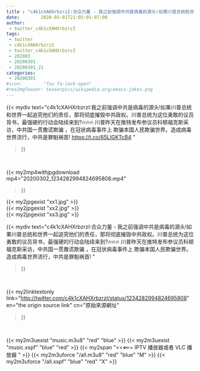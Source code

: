 ```yaml
---
title : "c4k1cXAHXrbzrzI:合众力量 - 我之前强调中共是病毒的源头!如果川普总统和世界一起追究他们的责任，那将彻底摧毁中共政权。川普总统为这位勇敢的议员背书，最强硬的行动会陆续来到?🔥🔥🔥 川普昨天在推特发布参议员科顿福克斯采访，中共国一贯撒谎欺骗 ，在冠状病毒事件上 欺骗本国人民欺骗世界。造成病毒世界流行，中共是罪魁祸首! "
date:        2020-03-01T21:05:01-07:00
author:
 - twitter_c4k1cXAHXrbzrzI
tags:
 - twitter
 - c4k1cXAHXrbzrzI
 - twitter_c4k1cXAHXrbzrzI
 - 202003
 - 20200301
 - 20200301_21
categories:
 - 20200301
#icon:        "fas fa-lock-open"
#resImgTeaser: teaserpics/wikipedia.org/emacs-jokes.png
---
```


{{< mydiv text="c4k1cXAHXrbzrzI:我之前强调中共是病毒的源头!如果川普总统和世界一起追究他们的责任，那将彻底摧毁中共政权。川普总统为这位勇敢的议员背书，最强硬的行动会陆续来到?🔥🔥🔥 川普昨天在推特发布参议员科顿福克斯采访，中共国一贯撒谎欺骗 ，在冠状病毒事件上 欺骗本国人民欺骗世界。造成病毒世界流行，中共是罪魁祸首! https://t.co/65LIGKTcB4 "
>}}
<br>


{{< my2mp4withjpgdownload mp4="20200302_1234282994824695808.mp4"
>}}

{{< my2jpgexist "xx1.jpg" >}}<br>
{{< my2jpgexist "xx2.jpg" >}}<br>
{{< my2jpgexist "xx3.jpg" >}}<br>



{{< mydiv text="c4k1cXAHXrbzrzI:合众力量 - 我之前强调中共是病毒的源头!如果川普总统和世界一起追究他们的责任，那将彻底摧毁中共政权。川普总统为这位勇敢的议员背书，最强硬的行动会陆续来到?🔥🔥🔥 川普昨天在推特发布参议员科顿福克斯采访，中共国一贯撒谎欺骗 ，在冠状病毒事件上 欺骗本国人民欺骗世界。造成病毒世界流行，中共是罪魁祸首! "
>}}
<br>

{{< my2linktextonly link="http://twitter.com/c4k1cXAHXrbzrzI/status/1234282994824695808"
en="the origin source link" cn="原始來源網址"
>}}


<br>

{{< my2m3uexist "music.m3u8" "red"  "blue" >}} {{< my2m3uexist "music.xspf" "blue" "red"  >}} {{< my2span "<<<=== IPTV 播放器或者 VLC 播放器 " >}} {{< my2m3uforce "/all.m3u8" "red"  "blue" "M" >}} {{< my2m3uforce "/all.xspf" "blue" "red"  "X" >}} 
